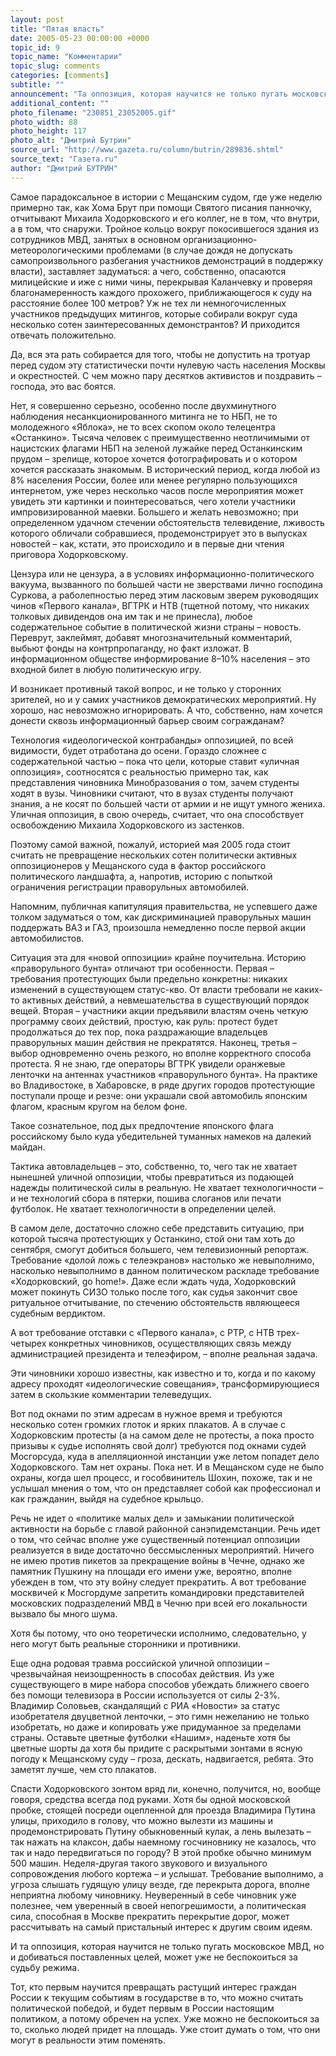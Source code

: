```yaml
---
layout: post
title: "Пятая власть"
date: 2005-05-23 00:00:00 +0000
topic_id: 9
topic_name: "Комментарии"
topic_slug: comments
categories: [comments]
subtitle: ""
announcement: "Та оппозиция, которая научится не только пугать московское МВД, но и добиваться поставленных целей, может уже не беспокоиться за судьбу режима."
additional_content: ""
photo_filename: "230851_23052005.gif"
photo_width: 88
photo_height: 117
photo_alt: "Дмитрий Бутрин"
source_url: "http://www.gazeta.ru/column/butrin/289836.shtml"
source_text: "Газета.ru"
author: "Дмитрий БУТРИН"
---
```

Самое парадоксальное в истории с Мещанским судом, где уже неделю примерно так, как Хома Брут при помощи Святого писания панночку, отчитывают Михаила Ходорковского и его коллег, не в том, что внутри, а в том, что снаружи. Тройное кольцо вокруг покосившегося здания из сотрудников МВД, занятых в основном организационно-метеорологическими проблемами (в случае дождя не допускать самопроизвольного разбегания участников демонстраций в поддержку власти), заставляет задуматься: а чего, собственно, опасаются милицейские и иже с ними чины, перекрывая Каланчевку и проверяя благонамеренность каждого прохожего, приближающегося к суду на расстояние более 100 метров? Уж не тех ли немногочисленных участников предыдущих митингов, которые собирали вокруг суда несколько сотен заинтересованных демонстрантов? И приходится отвечать положительно.

Да, вся эта рать собирается для того, чтобы не допустить на тротуар перед судом эту статистически почти нулевую часть населения Москвы и окрестностей. С чем можно пару десятков активистов и поздравить – господа, это вас боятся.

Нет, я совершенно серьезно, особенно после двухминутного наблюдения несанкционированного митинга не то НБП, не то молодежного «Яблока», не то всех скопом около телецентра «Останкино». Тысяча человек с преимущественно неотличимыми от нацистских флагами НБП на зеленой лужайке перед Останкинским прудом – зрелище, которое хочется фотографировать и о котором хочется рассказать знакомым. В исторический период, когда любой из 8% населения России, более или менее регулярно пользующихся интернетом, уже через несколько часов после мероприятия может увидеть эти картинки и поинтересоваться, чего хотели участники импровизированной маевки. Большего и желать невозможно; при определенном удачном стечении обстоятельств телевидение, лживость которого обличали собравшиеся, продемонстрирует это в выпусках новостей – как, кстати, это происходило и в первые дни чтения приговора Ходорковскому.

Цензура или не цензура, а в условиях информационно-политического вакуума, вызванного по большей части не зверствами лично господина Суркова, а раболепностью перед этим ласковым зверем руководящих чинов «Первого канала», ВГТРК и НТВ (тщетной потому, что никаких толковых дивидендов она им так и не принесла), любое содержательное событие в политической жизни страны – новость. Переврут, заклеймят, добавят многозначительный комментарий, выбьют фонды на контрпропаганду, но факт изложат. В информационном обществе информирование 8–10% населения – это входной билет в любую политическую игру.

И возникает противный такой вопрос, и не только у сторонних зрителей, но и у самих участников демократических мероприятий. Ну хорошо, нас невозможно игнорировать. А что, собственно, нам хочется донести сквозь информационный барьер своим согражданам?

Технология «идеологической контрабанды» оппозицией, по всей видимости, будет отработана до осени. Гораздо сложнее с содержательной частью – пока что цели, которые ставит «уличная оппозиция», соотносятся с реальностью примерно так, как представления чиновника Минобразования о том, зачем студенты ходят в вузы. Чиновники считают, что в вузах студенты получают знания, а не косят по большей части от армии и не ищут умного жениха. Уличная оппозиция, в свою очередь, считает, что она способствует освобождению Михаила Ходорковского из застенков.

Поэтому самой важной, пожалуй, историей мая 2005 года стоит считать не превращение нескольких сотен политически активных оппозиционеров у Мещанского суда в фактор российского политического ландшафта, а, напротив, историю с попыткой ограничения регистрации праворульных автомобилей.

Напомним, публичная капитуляция правительства, не успевшего даже толком задуматься о том, как дискриминацией праворульных машин поддержать ВАЗ и ГАЗ, произошла немедленно после первой акции автомобилистов.

Ситуация эта для «новой оппозиции» крайне поучительна. Историю «праворульного бунта» отличают три особенности. Первая – требования протестующих были предельно конкретны: никаких изменений в существующем статус-кво. От власти требовали не каких-то активных действий, а невмешательства в существующий порядок вещей. Вторая – участники акции предъявили властям очень четкую программу своих действий, простую, как руль: протест будет продолжаться до тех пор, пока раздражающие владельцев праворульных машин действия не прекратятся. Наконец, третья – выбор одновременно очень резкого, но вполне корректного способа протеста. Я не знаю, где операторы ВГТРК увидели оранжевые ленточки на антеннах участников «праворульного бунта». На практике во Владивостоке, в Хабаровске, в ряде других городов протестующие поступали проще и резче: они украшали свой автомобиль японским флагом, красным кругом на белом фоне.

Такое сознательное, под дых предпочтение японского флага российскому было куда убедительней туманных намеков на далекий майдан.

Тактика автовладельцев – это, собственно, то, чего так не хватает нынешней уличной оппозиции, чтобы превратиться из подающей надежды политической силы в реальную. Не хватает технологичности – и не технологий сбора в пятерки, пошива слоганов или печати футболок. Не хватает технологичности в определении целей.

В самом деле, достаточно сложно себе представить ситуацию, при которой тысяча протестующих у Останкино, стой они там хоть до сентября, смогут добиться большего, чем телевизионный репортаж. Требование «долой ложь с телеэкранов» настолько же невыполнимо, насколько невыполнимо в данном политическом раскладе требование «Ходорковский, go home!». Даже если ждать чуда, Ходорковский может покинуть СИЗО только после того, как судья закончит свое ритуальное отчитывание, по стечению обстоятельств являющееся судебным вердиктом.

А вот требование отставки с «Первого канала», с РТР, с НТВ трех-четырех конкретных чиновников, осуществляющих связь между администрацией президента и телеэфиром, – вполне реальная задача.

Эти чиновники хорошо известны, как известно и то, когда и по какому адресу проходят «идеологические совещания», трансформирующиеся затем в скользкие комментарии телеведущих.

Вот под окнами по этим адресам в нужное время и требуются несколько сотен громких глоток и ярких плакатов. А в случае с Ходорковским протесты (а на самом деле не протесты, а пока просто призывы к судье исполнять свой долг) требуются под окнами судей Мосгорсуда, куда в апелляционной инстанции уже летом попадет дело Ходорковского. Там нет охраны. Пока нет. И в Мещанском суде не было охраны, когда шел процесс, и гособвинитель Шохин, похоже, так и не услышал мнения о том, что он представляет собой как профессионал и как гражданин, выйдя на судебное крыльцо.

Речь не идет о «политике малых дел» и замыкании политической активности на борьбе с главой районной санэпидемстанции. Речь идет о том, что сейчас вполне уже существенный потенциал оппозиции реализуется в виде достаточно бессмысленных мероприятий. Ничего не имею против пикетов за прекращение войны в Чечне, однако же памятник Пушкину на площади его имени уже, вероятно, вполне убежден в том, что эту войну следует прекратить. А вот требование москвичей к Мосгордуме запретить командировки представителей московских подразделений МВД в Чечню при всей его локальности вызвало бы много шума.

Хотя бы потому, что оно теоретически исполнимо, следовательно, у него могут быть реальные сторонники и противники.

Еще одна родовая травма российской уличной оппозиции – чрезвычайная неизощренность в способах действия. Из уже существующего в мире набора способов убеждать ближнего своего без помощи телевизора в России используется от силы 2-3%. Владимир Соловьев, скандалящий с РИА «Новости» за статус изобретателя двуцветной ленточки, – это гимн нежеланию не только изобретать, но даже и копировать уже придуманное за пределами страны. Оставьте цветные футболки «Нашим», наденьте хотя бы цветные шорты да хотя бы придите с раскрытыми зонтами в ясную погоду к Мещанскому суду – гроза, дескать, надвигается, ребята. Это заметят лучше, чем сто плакатов.

Спасти Ходорковского зонтом вряд ли, конечно, получится, но, вообще говоря, средства всегда под руками. Хотя бы одной московской пробке, стоящей посреди оцепленной для проезда Владимира Путина улицы, приходило в голову, что можно вылезти из машины и продемонстрировать Путину обыкновенный кулак, а лень вылезать – так нажать на клаксон, дабы наемному госчиновнику не казалось, что так и надо передвигаться по городу? В этой пробке обычно минимум 500 машин. Неделя-другая такого звукового и визуального сопровождения любого кортежа – и услышат. Требование выполнимо, а угроза слышать гудящую улицу везде, где перекрыта дорога, вполне неприятна любому чиновнику. Неуверенный в себе чиновник уже полезнее, чем уверенный в своей непогрешимости, а политическая сила, способная в Москве прекратить перекрытие дорог, может рассчитывать на самый пристальный интерес к другим своим идеям.

И та оппозиция, которая научится не только пугать московское МВД, но и добиваться поставленных целей, может уже не беспокоиться за судьбу режима.

Тот, кто первым научится превращать растущий интерес граждан России к текущим событиям в государстве в то, что можно считать политической победой, и будет первым в России настоящим политиком, а потому обречен на успех. Уже можно не беспокоиться за то, сколько людей придет на площадь. Уже стоит думать о том, что они могут в реальности этим поменять.
